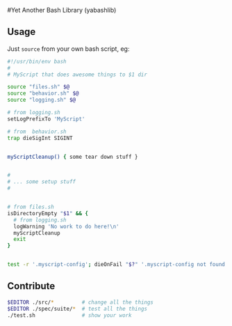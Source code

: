 #Yet Another Bash Library (yabashlib)

## Usage
Just `source` from your own bash script, eg:
```bash
#!/usr/bin/env bash
#
# MyScript that does awesome things to $1 dir

source "files.sh" $@
source "behavior.sh" $@
source "logging.sh" $@

# from logging.sh
setLogPrefixTo 'MyScript'

# from  behavior.sh
trap dieSigInt SIGINT


myScriptCleanup() { some tear down stuff }


#
# ... some setup stuff
#


# from files.sh
isDirectoryEmpty "$1" && {
  # from logging.sh
  logWarning 'No work to do here!\n'
  myScriptCleanup
  exit
}


test -r '.myscript-config'; dieOnFail "$?" '.myscript-config not found'

```

## Contribute
```bash
$EDITOR ./src/*         # change all the things
$EDITOR ./spec/suite/*  # test all the things
./test.sh               # show your work
```
